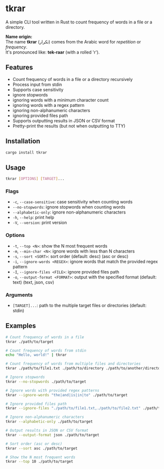# tkrar

A simple CLI tool written in Rust to count frequency of words in a file or a directory.

**Name origin:**  
The name **tkrar** (تكرار) comes from the Arabic word for *repetition* or *frequency*.  
It's pronounced like: **tek-raar** (with a rolled 'r').

## Features

- Count frequency of words in a file or a directory recursively
- Process input from stdin
- Supports case sensitivity
- ignore stopwords
- ignoring words with a minimum character count
- ignoring words with a regex pattern
- ignoring non-alphanumeric characters
- ignoring provided files path
- Supports outputting results in JSON or CSV format
- Pretty-print the results (but not when outputting to TTY)

## Installation

```sh
cargo install tkrar
```

## Usage

```sh
tkrar [OPTIONS] [TARGET]...
```

### Flags

- `-c`, `--case-sensitive`: case sensitivity when counting words
- `--no-stopwords`: ignore stopwords when counting words
- `--alphabetic-only`: ignore non-alphanumeric characters
- `-h`, `--help`: print help
- `-V`, `--version`: print version

### Options

- `-t`, `--top <N>`: show the N most frequent words
- `-m`, `--min-char <N>`: ignore words with less than N characters
- `-s`, `--sort <SORT>`: sort order (default: desc) (asc or desc)
- `-i`, `--ignore-words <REGEX>`: ignore words that match the provided regex pattern
- `-I`, `--ignore-files <FILE>`: ignore provided files path
- `-o`, `--output-format <FORMAT>`: output with the specified format (default: text) (text, json, csv)


### Arguments

- `[TARGET]...`: path to the multiple target files or directories (default: stdin)

## Examples

```sh
# Count frequency of words in a file
tkrar ./path/to/target

# Count frequency of words from stdin
echo "Hello, world!" | tkrar

# Count frequency of words from multiple files and directories
tkrar ./path/to/file1.txt ./path/to/directory ./path/to/another/directory

# Ignore stopwords
tkrar --no-stopwords ./path/to/target

# Ignore words with provided regex patterns
tkrar --ignore-words "the|and|is|in|to" ./path/to/target

# Ignore provided files path
tkrar --ignore-files "./path/to/file1.txt,./path/to/file2.txt" ./path/to/target

# Ignore non-alphanumeric characters
tkrar --alphabetic-only ./path/to/target

# Output results in JSON or CSV format
tkrar --output-format json ./path/to/target

# Sort order (asc or desc)
tkrar --sort asc ./path/to/target

# Show the N most frequent words
tkrar --top 10 ./path/to/target
```
